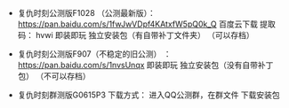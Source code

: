 - 复仇时刻公测版F1028 （公测最新版）：
https://pan.baidu.com/s/1fwJwVDpf4KAtxfW5pQ0k_Q
百度云下载 提取码： hvwi
即装即玩 独立安装包（有自带补丁文件夹）
（可以存档）

- 复仇时刻公测版F907（不稳定的旧公测） ：
https://pan.baidu.com/s/1nvsUnqx
即装即玩 独立安装包（没有自带补丁包）
（不可以存档）

- 复仇时刻群测版G0615P3  下载方式：
进入QQ公测群，在群文件
下载安装包
